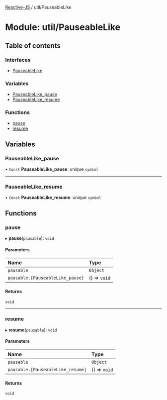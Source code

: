 [Reactive-JS](../README.md) / util/PauseableLike

# Module: util/PauseableLike

## Table of contents

### Interfaces

- [PauseableLike](../interfaces/util_PauseableLike.PauseableLike.md)

### Variables

- [PauseableLike\_pause](util_PauseableLike.md#pauseablelike_pause)
- [PauseableLike\_resume](util_PauseableLike.md#pauseablelike_resume)

### Functions

- [pause](util_PauseableLike.md#pause)
- [resume](util_PauseableLike.md#resume)

## Variables

### PauseableLike\_pause

• `Const` **PauseableLike\_pause**: unique `symbol`

___

### PauseableLike\_resume

• `Const` **PauseableLike\_resume**: unique `symbol`

## Functions

### pause

▸ **pause**(`pausable`): `void`

#### Parameters

| Name | Type |
| :------ | :------ |
| `pausable` | `Object` |
| `pausable.[PauseableLike_pause]` | () => `void` |

#### Returns

`void`

___

### resume

▸ **resume**(`pausable`): `void`

#### Parameters

| Name | Type |
| :------ | :------ |
| `pausable` | `Object` |
| `pausable.[PauseableLike_resume]` | () => `void` |

#### Returns

`void`
